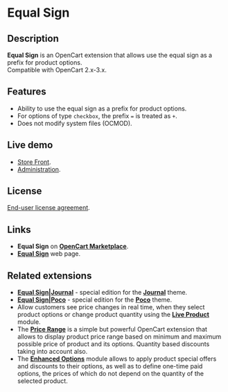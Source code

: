 # Equal Sign

## Description
**Equal Sign** is an OpenCart extension that allows use the equal sign as a prefix for product options.  
Compatible with OpenCart 2.x-3.x.

## Features
* Ability to use the equal sign as a prefix for product options.
* For options of type `checkbox`, the prefix `=` is treated as `+`.
* Does not modify system files (OCMOD).

## Live demo
* [Store Front](https://demo.ocmod.space/a/).
* [Administration](https://demo.ocmod.space/a/admin/index.php?route=catalog/product).

## License
[End-user license agreement](https://raw.githubusercontent.com/ocmod-space/ocmod-equal-sign/main/EULA.txt).

## Links
* **Equal Sign** on [**OpenCart Marketplace**](https://www.opencart.com/index.php?route=marketplace/extension/info&extension_id=34383).
* [**Equal Sign**](https://www.ocmod.space/equal-sign) web page.

## Related extensions
* [**Equal Sign|Journal**](https://www.opencart.com/index.php?route=marketplace/extension/info&extension_id=38532) - special edition for the [**Journal**](https://www.journal-theme.com) theme.
* [**Equal Sign|Poco**](https://www.opencart.com/index.php?route=marketplace/extension/info&extension_id=45235) - special edition for the [**Poco**](https://www.pocotheme.com) theme.
* Allow customers see price changes in real time, when they select product options or change product quantity using the [**Live Product**](https://www.opencart.com/index.php?route=marketplace/extension/info&extension_id=36005) module.
* The [**Price Range**](https://www.opencart.com/index.php?route=marketplace/extension/info&extension_id=38331) is a simple but powerful OpenCart extension that allows to display product price range based on minimum and maximum possible price of product and its options. Quantity based discounts taking into account also.
* The [**Enhanced Options**](https://www.opencart.com/index.php?route=marketplace/extension/info&extension_id=40391) module allows to apply product special offers and discounts to their options, as well as to define one-time paid options, the prices of which do not depend on the quantity of the selected product.
